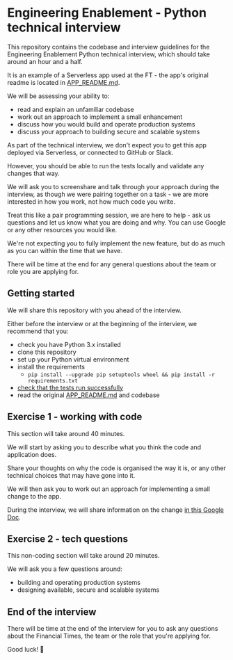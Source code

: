 # Engineering Enablement - Python technical interview

This repository contains the codebase and interview guidelines for the Engineering Enablement Python technical interview, which should take around an hour and a half.

It is an example of a Serverless app used at the FT - the app's original readme is located in [APP_README.md](./APP_README.md).

We will be assessing your ability to:

- read and explain an unfamiliar codebase
- work out an approach to implement a small enhancement
- discuss how you would build and operate production systems
- discuss your approach to building secure and scalable systems

As part of the technical interview, we don't expect you to get this app deployed via Serverless, or connected to GitHub or Slack.

However, you should be able to run the tests locally and validate any changes that way.

We will ask you to screenshare and talk through your approach during the interview, as though we were pairing together on a task - we are more interested in how you work, not how much code you write.

Treat this like a pair programming session, we are here to help - ask us questions and let us know what you are doing and why. You can use Google or any other resources you would like.

We're not expecting you to fully implement the new feature, but do as much as you can within the time that we have.

There will be time at the end for any general questions about the team or role you are applying for.

## Getting started

We will share this repository with you ahead of the interview.

Either before the interview or at the beginning of the interview, we recommend that you:

- check you have Python 3.x installed
- clone this repository
- set up your Python virtual environment
- install the requirements
  - `pip install --upgrade pip setuptools wheel && pip install -r requirements.txt`
- [check that the tests run successfully](./APP_README.md#manually-running-tests)
- read the original [APP_README.md](./APP_README.md) and codebase

## Exercise 1 - working with code

This section will take around 40 minutes.

We will start by asking you to describe what you think the code and application does.

Share your thoughts on why the code is organised the way it is, or any other technical choices that may have gone into it.

We will then ask you to work out an approach for implementing a small change to the app.

During the interview, we will share information on the change [in this Google Doc](https://docs.google.com/document/d/1rXFLacMFDsJmUdf5Pvm6FE_r4wjSWTeXNLZund-d6pI/edit).

## Exercise 2 - tech questions

This non-coding section will take around 20 minutes.

We will ask you a few questions around:

- building and operating production systems
- designing available, secure and scalable systems

## End of the interview

There will be time at the end of the interview for you to ask any questions about the Financial Times, the team or the role that you're applying for.

Good luck! :slightly_smiling_face:
